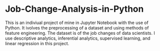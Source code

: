 # Job-Change-Analysis-in-Python

This is an indiviual project of mine in Jupyter Notebook with the use of Python. It ivolves the preprocessing of a dataset and using methods of feature engineering. The dataset is of the job changes of data scientists. I use descriptive analytics, inferential analytics, supervised learning, and linear regression in this project.  
